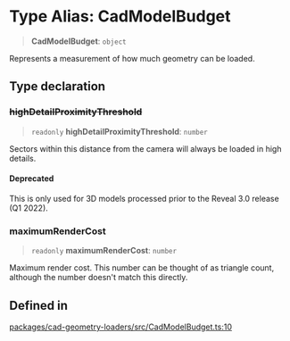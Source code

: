 # Type Alias: CadModelBudget

> **CadModelBudget**: `object`

Represents a measurement of how much geometry can be loaded.

## Type declaration

### ~~highDetailProximityThreshold~~

> `readonly` **highDetailProximityThreshold**: `number`

Sectors within this distance from the camera will always be loaded in high details.

#### Deprecated

This is only used for 3D models processed prior to the Reveal 3.0 release (Q1 2022).

### maximumRenderCost

> `readonly` **maximumRenderCost**: `number`

Maximum render cost. This number can be thought of as triangle count, although the number
doesn't match this directly.

## Defined in

[packages/cad-geometry-loaders/src/CadModelBudget.ts:10](https://github.com/cognitedata/reveal/blob/2acd9d17229d2bc8e309653b4d6a39ad941e44f1/viewer/packages/cad-geometry-loaders/src/CadModelBudget.ts#L10)
